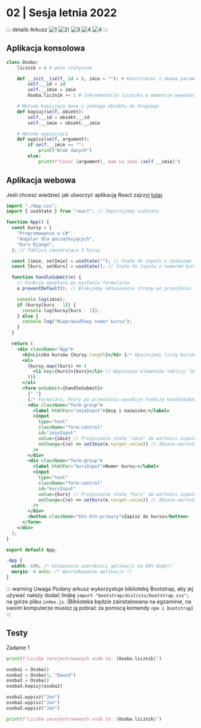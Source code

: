 # 02 | Sesja letnia 2022

::: details Arkusz
![1](/inf04/2022-lato-wersja-2/1.png)
![2](/inf04/2022-lato-wersja-2/2.png))
![3](/inf04/2022-lato-wersja-2/3.png)
![4](/inf04/2022-lato-wersja-2/4.png)
![4](/inf04/2022-lato-wersja-2/5.png)
:::

## Aplikacja konsolowa

```py
class Osoba:
    licznik = 0 # pole statyczne

    def __init__(self, id = 0, imie = ""): # Konstruktor z dwoma parametrami
        self.__id = id
        self.__imie = imie
        Osoba.licznik += 1 # inkrementacja licznika w momencie wywołania konstruktora

    # Metoda kopiująca dane z jednego obiektu do drugiego
    def kopiuj(self, obiekt):
        self.__id = obiekt.__id
        self.__imie = obiekt.__imie

    # Metoda wypisująca
    def wypisz(self, argument):
        if self.__imie == "":
            print("Brak danych")
        else:
            print(f"Cześć {argument}, mam na imie {self.__imie}")
```

## Aplikacja webowa

Jeśli chcesz wiedzieć jak utworzyć aplikację React zajrzyj [tutaj](/inf04/rodzaje-zadan/aplikacjewebowe.md/#utworzenie-aplikacji).

<CodeGroup>
  <CodeGroupItem title="App.js">

```jsx
import "./App.css";
import { useState } from "react"; // Importujemy useState

function App() {
  const kursy = [
    "Programowanie w C#",
    "Angular dla początkujących",
    "Kurs Django",
  ]; // Tablica zawierająca 3 kursy

  const [imie, setImie] = useState(""); // State do inputu z imieniem
  const [kurs, setKurs] = useState(); // State do inputu z numerem kursu

  function handleSubmit(e) {
    // Funkcja wywołana po wysłaniu formularza
    e.preventDefault(); // Blokujemy odświeżenie strony po przesłaniu formularza

    console.log(imie);
    if (kursy[kurs - 1]) {
      console.log(kursy[kurs - 1]);
    } else {
      console.log("Nieprawidłowy numer kursu");
    }
  }

  return (
    <div className="App">
      <h2>Liczba kursów {kursy.length}</h2> {/* Wypisujemy listę kursów */}
      <ol>
        {kursy.map((kurs) => (
          <li key={kurs}>{kurs}</li> // Wypisanie elementów tablicy "kursy" za pomocą metody .map()
        ))}
      </ol>
      <form onSubmit={handleSubmit}>
        {" "}
        {/* Formularz, który po przesłaniu wywołuje funkcję handleSubmit() */}
        <div className="form-group">
          <label htmlFor="imieInput">Imię i nazwisko:</label>
          <input
            type="text"
            className="form-control"
            id="imieInput"
            value={imie} // Przypisanie state "imie" do wartosci inputu
            onChange={(e) => setImie(e.target.value)} // Zmiana wartości state "imie"
          />
        </div>
        <div className="form-group">
          <label htmlFor="kursInput">Numer kursu:</label>
          <input
            type="text"
            className="form-control"
            id="kursInput"
            value={kurs} // Przypisanie state "kurs" do wartości inputu
            onChange={(e) => setKurs(e.target.value)} // Zmiana wartości state "kurs"
          />
        </div>
        <button className="btn btn-primary">Zapisz do kursu</button>
      </form>
    </div>
  );
}

export default App;
```

  </CodeGroupItem>

  <CodeGroupItem title="App.css">

```css
.App {
  width: 60%; /* Ustawienie szerokości aplikacji na 60% body*/
  margin: 0 auto; /* Wyśrodkowanie aplikacji */
}
```

  </CodeGroupItem>
</CodeGroup>

::: warning Uwaga
Podany arkusz wykorzystuje bibliotekę Bootstrap, aby jej używać należy dodać linijkę `import "bootstrap/dist/css/bootstrap.css";` na górze pliku `index.js`. (Biblioteka będzie zainstalowana na egzaminie, na swoim komputerze musisz ją pobrać za pomocą komendy `npm i bootstrap`)
:::

## Testy

Zadanie 1

```py
print(f"Liczba zarejestrowanych osób to: {Osoba.licznik}")

osoba1 = Osoba()
osoba2 = Osoba(1, "Dawid")
osoba3 = Osoba()
osoba3.kopiuj(osoba2)

osoba1.wypisz("Jan")
osoba2.wypisz("Jan")
osoba3.wypisz("Jan")

print(f"Liczba zarejestrowanych osób to: {Osoba.licznik}")
```
